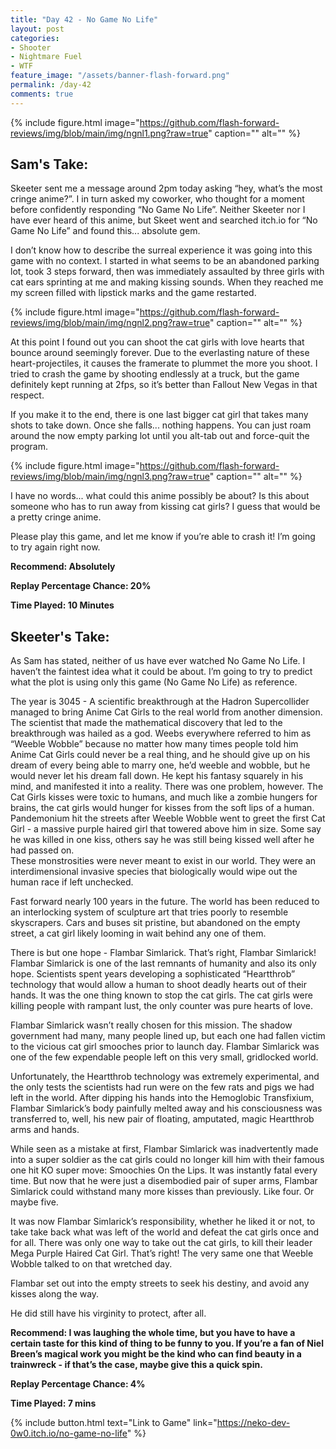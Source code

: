 ```yaml
---
title: "Day 42 - No Game No Life"
layout: post
categories:
- Shooter
- Nightmare Fuel
- WTF
feature_image: "/assets/banner-flash-forward.png"
permalink: /day-42
comments: true
---
```


{% include figure.html image="https://github.com/flash-forward-reviews/img/blob/main/img/ngnl1.png?raw=true" caption="" alt="" %}

## Sam's Take:

Skeeter sent me a message around 2pm today asking “hey, what’s the most cringe anime?”. I in turn asked my coworker, who thought for a moment before confidently responding “No Game No Life”. Neither Skeeter nor I have ever heard of this anime, but Skeet went and searched itch.io for “No Game No Life” and found this... absolute gem.

I don’t know how to describe the surreal experience it was going into this game with no context. I started in what seems to be an abandoned parking lot, took 3 steps forward, then was immediately assaulted by three girls with cat ears sprinting at me and making kissing sounds. When they reached me my screen filled with lipstick marks and the game restarted.

{% include figure.html image="https://github.com/flash-forward-reviews/img/blob/main/img/ngnl2.png?raw=true" caption="" alt="" %}

At this point I found out you can shoot the cat girls with love hearts that bounce around seemingly forever. Due to the everlasting nature of these heart-projectiles, it causes the framerate to plummet the more you shoot. I tried to crash the game by shooting endlessly at a truck, but the game definitely kept running at 2fps, so it’s better than Fallout New Vegas in that respect.

If you make it to the end, there is one last bigger cat girl that takes many shots to take down. Once she falls... nothing happens. You can just roam around the now empty parking lot until you alt-tab out and force-quit the program.

{% include figure.html image="https://github.com/flash-forward-reviews/img/blob/main/img/ngnl3.png?raw=true" caption="" alt="" %}

I have no words... what could this anime possibly be about? Is this about someone who has to run away from kissing cat girls? I guess that would be a pretty cringe anime. 

Please play this game, and let me know if you’re able to crash it! I’m going to try again right now.

**Recommend: Absolutely**

**Replay Percentage Chance: 20%**

**Time Played: 10 Minutes**

## Skeeter's Take:

As Sam has stated, neither of us have ever watched No Game No Life. I haven’t the faintest idea what it could be about. I’m going to try to predict what the plot is using only this game (No Game No Life) as reference. 

The year is 3045 - A scientific breakthrough at the Hadron Supercollider managed to bring Anime Cat Girls to the real world from another dimension. The scientist that made the mathematical discovery that led to the breakthrough was hailed as a god. Weebs everywhere referred to him as “Weeble Wobble” because no matter how many times people told him Anime Cat Girls could never be a real thing, and he should give up on his dream of every being able to marry one, he’d weeble and wobble, but he would never let his dream fall down. He kept his fantasy squarely in his mind, and manifested it into a reality. 
There was one problem, however. The Cat Girls kisses were toxic to humans, and much like a zombie hungers for brains, the cat girls would hunger for kisses from the soft lips of a human. Pandemonium hit the streets after Weeble Wobble went to greet the first Cat Girl - a massive purple haired girl that towered above him in size. Some say he was killed in one kiss, others say he was still being kissed well after he had passed on.  
These monstrosities were never meant to exist in our world. They were an interdimensional invasive species that biologically would wipe out the human race if left unchecked. 

Fast forward nearly 100 years in the future. The world has been reduced to an interlocking system of sculpture art that tries poorly to resemble skyscrapers. Cars and buses sit pristine, but abandoned on the empty street, a cat girl likely looming in wait behind any one of them.
 
There is but one hope - Flambar Simlarick. That’s right, Flambar Simlarick! Flambar Simlarick is one of the last remnants of humanity and also its only hope. Scientists spent years developing a sophisticated “Heartthrob” technology that would allow a human to shoot deadly hearts out of their hands. It was the one thing known to stop the cat girls. The cat girls were killing people with rampant lust, the only counter was pure hearts of love. 

Flambar Simlarick wasn’t really chosen for this mission. The shadow government had many, many people lined up, but each one had fallen victim to the vicious cat girl smooches prior to launch day. Flambar Simlarick was one of the few expendable people left on this very small, gridlocked world. 

Unfortunately, the Heartthrob technology was extremely experimental, and the only tests the scientists had run were on the few rats and pigs we had left in the world. After dipping his hands into the Hemoglobic Transfixium, Flambar Simlarick’s body painfully melted away and his consciousness was transferred to, well, his new pair of floating, amputated, magic Heartthrob arms and hands. 

While seen as a mistake at first, Flambar Simlarick was inadvertently made into a super soldier as the cat girls could no longer kill him with their famous one hit KO super move: Smoochies On the Lips. It was instantly fatal every time. But now that he were just a disembodied pair of super arms, Flambar Simlarick could withstand many more kisses than previously. Like four. Or maybe five. 

It was now Flambar Simlarick’s responsibility, whether he liked it or not, to take take back what was left of the world and defeat the cat girls once and for all. There was only one way to take out the cat girls, to kill their leader Mega Purple Haired Cat Girl. That’s right! The very same one that Weeble Wobble talked to on that wretched day. 

Flambar set out into the empty streets to seek his destiny, and avoid any kisses along the way. 

He did still have his virginity to protect, after all.

**Recommend: I was laughing the whole time, but you have to have a certain taste for this kind of thing to be funny to you. If you’re a fan of Niel Breen’s magical work you might be the kind who can find beauty in a trainwreck - if that’s the case, maybe give this a quick spin.** 

**Replay Percentage Chance: 4%**

**Time Played: 7 mins**

{% include button.html text="Link to Game" link="https://neko-dev-0w0.itch.io/no-game-no-life" %}
